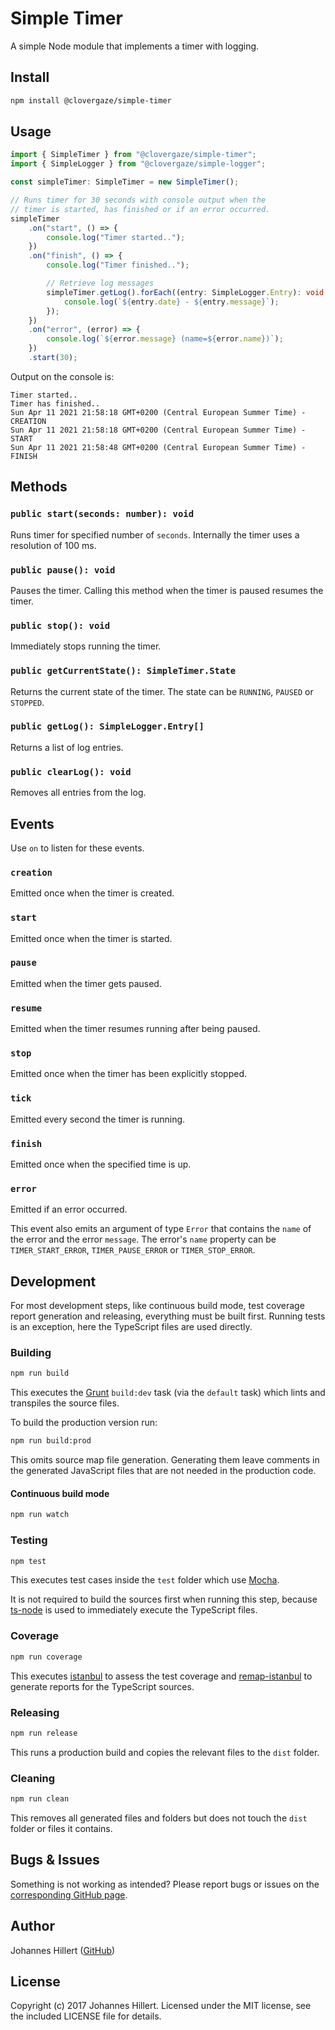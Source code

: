 # Simple Timer

A simple Node module that implements a timer with logging.

## Install

```bash
npm install @clovergaze/simple-timer
```

## Usage

```typescript
import { SimpleTimer } from "@clovergaze/simple-timer";
import { SimpleLogger } from "@clovergaze/simple-logger";

const simpleTimer: SimpleTimer = new SimpleTimer();

// Runs timer for 30 seconds with console output when the
// timer is started, has finished or if an error occurred.
simpleTimer
    .on("start", () => {
        console.log("Timer started..");
    })
    .on("finish", () => {
        console.log("Timer finished..");

        // Retrieve log messages
        simpleTimer.getLog().forEach((entry: SimpleLogger.Entry): void => {
            console.log(`${entry.date} - ${entry.message}`);
        });
    })
    .on("error", (error) => {
        console.log(`${error.message} (name=${error.name})`);
    })
    .start(30);
```

Output on the console is:

```text
Timer started..
Timer has finished..
Sun Apr 11 2021 21:58:18 GMT+0200 (Central European Summer Time) - CREATION
Sun Apr 11 2021 21:58:18 GMT+0200 (Central European Summer Time) - START
Sun Apr 11 2021 21:58:48 GMT+0200 (Central European Summer Time) - FINISH
```

## Methods

### `public start(seconds: number): void`

Runs timer for specified number of `seconds`. Internally the timer uses a resolution of 100 ms.

### `public pause(): void`

Pauses the timer. Calling this method when the timer is paused resumes the timer.

### `public stop(): void`

Immediately stops running the timer.

### `public getCurrentState(): SimpleTimer.State`

Returns the current state of the timer. The state can be `RUNNING`, `PAUSED` or `STOPPED`.

### `public getLog(): SimpleLogger.Entry[]`

Returns a list of log entries.

### `public clearLog(): void`

Removes all entries from the log.

## Events

Use `on` to listen for these events.

### `creation`

Emitted once when the timer is created.

### `start`

Emitted once when the timer is started.

### `pause`

Emitted when the timer gets paused.

### `resume`

Emitted when the timer resumes running after being paused.

### `stop`

Emitted once when the timer has been explicitly stopped.

### `tick`

Emitted every second the timer is running.

### `finish`

Emitted once when the specified time is up.

### `error`

Emitted if an error occurred.

This event also emits an argument of type `Error` that contains the `name` of the error and the error `message`. The
error's `name` property can be `TIMER_START_ERROR`, `TIMER_PAUSE_ERROR` or `TIMER_STOP_ERROR`.

## Development

For most development steps, like continuous build mode, test coverage report generation and releasing, everything must
be built first. Running tests is an exception, here the TypeScript files are used directly.

### Building

```bash
npm run build
```

This executes the [Grunt](https://gruntjs.com/) `build:dev` task (via the `default` task) which lints and transpiles the
source files.

To build the production version run:

```bash
npm run build:prod
```

This omits source map file generation. Generating them leave comments in the generated JavaScript files that are not
needed in the production code.

#### Continuous build mode

```bash
npm run watch
```

### Testing

```bash
npm test
```

This executes test cases inside the `test` folder which use [Mocha](http://mochajs.org/).

It is not required to build the sources first when running this step,
because [ts-node](https://www.npmjs.com/package/ts-node) is used to immediately execute the TypeScript files.

### Coverage

```bash
npm run coverage
```

This executes [istanbul](https://www.npmjs.com/package/istanbul) to assess the test coverage and
[remap-istanbul](https://www.npmjs.com/package/remap-istanbul) to generate reports for the TypeScript sources.

### Releasing

```bash
npm run release
```

This runs a production build and copies the relevant files to the `dist` folder.

### Cleaning

```bash
npm run clean
```

This removes all generated files and folders but does not touch the `dist` folder or files it contains.

## Bugs & Issues

Something is not working as intended? Please report bugs or issues on
the [corresponding GitHub page](https://github.com/clovergaze/simple-timer/issues).

## Author

Johannes Hillert ([GitHub](https://github.com/clovergaze))

## License

Copyright (c) 2017 Johannes Hillert. Licensed under the MIT license, see the included LICENSE file for details.
